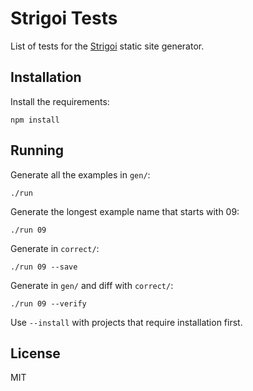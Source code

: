 # Strigoi Tests

List of tests for the [Strigoi][sg] static site generator.

## Installation

Install the requirements:

    npm install

## Running

Generate all the examples in `gen/`:

    ./run

Generate the longest example name that starts with 09:

    ./run 09

Generate in `correct/`:

    ./run 09 --save

Generate  in `gen/` and diff with `correct/`:

    ./run 09 --verify

Use `--install` with projects that require installation first.

## License

MIT

[sg]: https://github.com/paul-nechifor/strigoi
